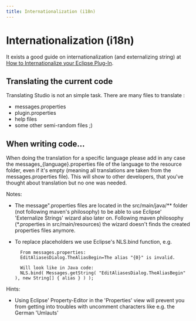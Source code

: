 ```yaml
---
title: Internationalization (i18n)
---
```


# Internationalization (i18n)

It exists a good guide on internationalization (and externalizing string) at [How to Internationalize your Eclipse Plug-In](https://www.eclipse.org/articles/Article-Internationalization/how2I18n.html).

## Translating the current code

Translating Studio is not an simple task. There are many files to translate :

* messages.properties
* plugin.properties
* help files
* some other semi-random files ;)

## When writing code...

When doing the translation for a specific language please add in any case the messages_\{language\}.properties file of the language to the resource folder, even if it's empty (meaning all translations are taken from the messages.properties file). This will show to other developers, that you've thought about translation but no one was needed.

Notes:

* The message".properties files are located in the src/main/java/** folder (not following maven's philosophy) to be able to use Eclipse' 'Externalize Strings' wizard also later on. Following maven philosophy (*.properties in src/main/resources) the wizard doesn't finds the created properties files anymore.
* To replace placeholders we use Eclipse's NLS.bind function, e.g.

        From messages.properties:
        EditAliasesDialog.TheAliasBegin=The alias "{0}" is invalid.

        Will look like in Java code:
        NLS.bind( Messages.getString( "EditAliasesDialog.TheAliasBegin" ), new String[] { alias } ) );

Hints:

* Using Eclipse' Property-Editor in the 'Properties' view will prevent you from getting into troubles with uncomment characters like e.g. the German 'Umlauts'
